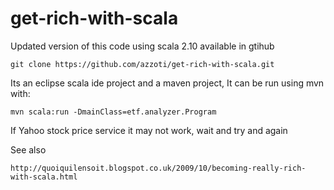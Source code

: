 get-rich-with-scala
===================
Updated version of this  code using scala 2.10 available in gtihub

    git clone https://github.com/azzoti/get-rich-with-scala.git

Its an eclipse scala ide project and a maven project, It can be run using mvn with:

    mvn scala:run -DmainClass=etf.analyzer.Program
    
If Yahoo stock price service it may not work, wait and try and again

See also
 
    http://quoiquilensoit.blogspot.co.uk/2009/10/becoming-really-rich-with-scala.html      